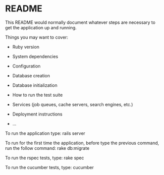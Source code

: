# README

This README would normally document whatever steps are necessary to get the
application up and running.

Things you may want to cover:

* Ruby version

* System dependencies

* Configuration

* Database creation

* Database initialization

* How to run the test suite

* Services (job queues, cache servers, search engines, etc.)

* Deployment instructions

* ...

To run the application type:
rails server

To run for the first time the application, before type the previous command, run the follow command:
rake db:migrate


To run the rspec tests, type:
rake spec

To run the cucumber tests, type:
cucumber
